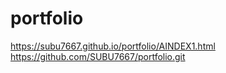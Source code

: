 # portfolio
https://subu7667.github.io/portfolio/AINDEX1.html
https://github.com/SUBU7667/portfolio.git
